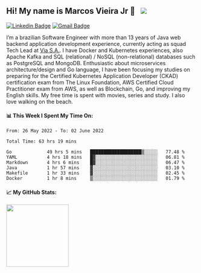 ## Hi! My name is Marcos Vieira Jr 👋 &nbsp; ![](https://visitor-badge.glitch.me/badge?page_id=marcosvieirajr.marcosvieirajr)

[![Linkedin Badge](https://img.shields.io/badge/-marcosvieirajr-blue?style=flat&logo=linkedin&logoColor=white)][linkedin]
[![Gmail Badge](https://img.shields.io/badge/-marcosvieirajr-FF4500?style=flat&logo=gmail&logoColor=white)][gmail]

I’m a brazilian Software Engineer with more than 13 years of Java web backend application development experience, currently acting as squad Tech Lead at [Via S.A.](https://www.via.com.br/). I have Docker and Kubernetes experiences, also Apache Kafka and SQL (relational) / NoSQL (non-relational) databases such as PostgreSQL and MongoDB. 
Enthusiastic about microservices architecture/design and Go language, I have been focusing my studies on preparing for the Certified Kubernetes Application Developer (CKAD) certification exam from The Linux Foundation, AWS Certified Cloud Practitioner exam from AWS, as well as Blockchain, Go, and improving my English skills. My free time is spent with movies, series and study. I also love walking on the beach.

#### 📊 This Week I Spent My Time On:
<!--START_SECTION:waka-->

```text
From: 26 May 2022 - To: 02 June 2022

Total Time: 63 hrs 19 mins

Go             49 hrs 5 mins   ███████████████████▒░░░░░   77.48 %
YAML           4 hrs 18 mins   █▓░░░░░░░░░░░░░░░░░░░░░░░   06.81 %
Markdown       4 hrs 6 mins    █▓░░░░░░░░░░░░░░░░░░░░░░░   06.47 %
Java           1 hr 57 mins    ▓░░░░░░░░░░░░░░░░░░░░░░░░   03.10 %
Makefile       1 hr 33 mins    ▓░░░░░░░░░░░░░░░░░░░░░░░░   02.45 %
Docker         1 hr 8 mins     ▒░░░░░░░░░░░░░░░░░░░░░░░░   01.79 %
```

<!--END_SECTION:waka-->
#### 📈 **My GitHub Stats:**

<img height="165em" src="https://github-readme-stats.vercel.app/api/top-langs/?username=marcosvieirajr&show_icons=true&hide_border=true&layout=compact&langs_count=8"/>

<!--
- 📝 [Resume](https://github.com/marcosvieirajr/marcosvieirajr/blob/main/resume.pdf).
-->

[linkedin]: https://www.linkedin.com/in/marcosvieirajr
[dev]: https://dev.to/marcosvieirajr
[gmail]: mailto:marcosvieirajr@gmail.com
